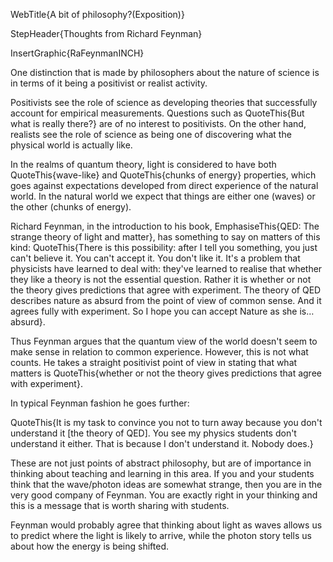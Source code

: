 WebTitle{A bit of philosophy?(Exposition)}

StepHeader{Thoughts from Richard Feynman}

InsertGraphic{RaFeynmanINCH}

One distinction that is made by philosophers about the nature of science is in terms of it being a positivist or realist activity.

Positivists see the role of science as developing theories that successfully account for empirical measurements. Questions such as QuoteThis{But what is really there?} are of no interest to positivists. On the other hand, realists see the role of science as being one of discovering what the physical world is actually like.

In the realms of quantum theory, light is considered to have both QuoteThis{wave-like} and QuoteThis{chunks of energy} properties, which goes against expectations developed from direct experience of the natural world. In the natural world we expect that things are either one (waves) or the other (chunks of energy).

Richard Feynman, in the introduction to his book, EmphasiseThis{QED: The strange theory of light and matter}, has something to say on matters of this kind:
QuoteThis{There is this possibility: after I tell you something, you just can't believe it. You can't accept it. You don't like it. It's a problem that physicists have learned to deal with: they've learned to realise that whether they like a theory is not the essential question. Rather it is whether or not the theory gives predictions that agree with experiment. The theory of QED describes nature as absurd from the point of view of common sense. And it agrees fully with experiment. So I hope you can accept Nature as she is&hellip; absurd}.

Thus Feynman argues that the quantum view of the world doesn't seem to make sense in relation to common experience. However, this is not what counts. He takes a straight positivist point of view in stating that what matters is QuoteThis{whether or not the theory gives predictions that agree with experiment}.

In typical Feynman fashion he goes further:

QuoteThis{It is my task to convince you not to turn away because you don't understand it [the theory of QED]. You see my physics students don't understand it either. That is because I don't understand it. Nobody does.}

These are not just points of abstract philosophy, but are of importance in thinking about teaching and learning in this area. If you and your students think that the wave/photon ideas are somewhat strange, then you are in the very good company of Feynman. You are exactly right in your thinking and this is a message that is worth sharing with students.

Feynman would probably agree that thinking about light as waves allows us to predict where the light is likely to arrive, while the photon story tells us about how the energy is being shifted.

 
 